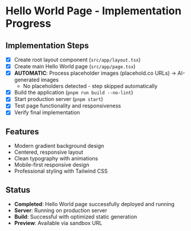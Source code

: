 # Hello World Page - Implementation Progress

## Implementation Steps

- [x] Create root layout component (`src/app/layout.tsx`)
- [x] Create main Hello World page (`src/app/page.tsx`)
- [x] **AUTOMATIC**: Process placeholder images (placehold.co URLs) → AI-generated images
  - No placeholders detected - step skipped automatically
- [x] Build the application (`pnpm run build --no-lint`)
- [x] Start production server (`pnpm start`)
- [x] Test page functionality and responsiveness
- [x] Verify final implementation

## Features
- Modern gradient background design
- Centered, responsive layout
- Clean typography with animations
- Mobile-first responsive design
- Professional styling with Tailwind CSS

## Status
- **Completed**: Hello World page successfully deployed and running
- **Server**: Running on production server
- **Build**: Successful with optimized static generation
- **Preview**: Available via sandbox URL